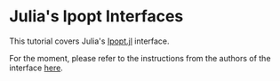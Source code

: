 # Julia's Ipopt Interfaces
This tutorial covers Julia's [Ipopt.jl](https://github.com/jump-dev/Ipopt.jl) interface.

For the moment, please refer to the instructions from the authors of the interface [here](https://github.com/jump-dev/Ipopt.jl#custom-installation).
